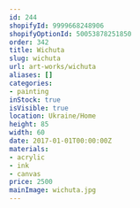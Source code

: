 ```yaml
---
id: 244
shopifyId: 9999668248906
shopifyOptionId: 50053878251850
order: 342
title: Wichuta
slug: wichuta
url: art-works/wichuta
aliases: []
categories:
- painting
inStock: true
isVisible: true
location: Ukraine/Home
height: 85
width: 60
date: 2017-01-01T00:00:00Z
materials:
- acrylic
- ink
- canvas
price: 2500
mainImage: wichuta.jpg
---
```

